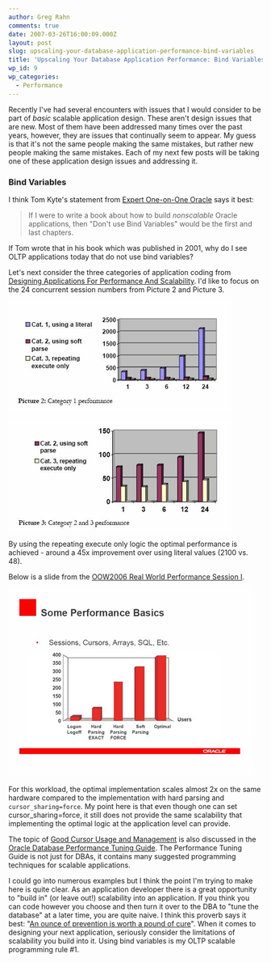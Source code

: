 ```yaml
---
author: Greg Rahn
comments: true
date: 2007-03-26T16:00:09.000Z
layout: post
slug: upscaling-your-database-application-performance-bind-variables
title: 'Upscaling Your Database Application Performance: Bind Variables'
wp_id: 9
wp_categories:
  - Performance
---
```


Recently I've had several encounters with issues that I would consider to be part of _basic_ scalable application design.  These aren't design issues that are new.  Most of them have been addressed many times over the past years, however, they are issues that continually seem to appear.  My guess is that it's not the same people making the same mistakes, but rather new people making the same mistakes.  Each of my next few posts will be taking one of these application design issues and addressing it.

### Bind Variables

I think Tom Kyte's statement from [Expert One-on-One Oracle](http://www.amazon.com/Expert-One-Oracle-Thomas-Kyte/dp/1861004826/ref=sr_1_4/103-9209437-0964637?ie=UTF8&s=books&qid=1174719901&sr=8-4) says it best:

> If I were to write a book about how to build _nonscalable_ Oracle applications, then "Don't use Bind Variables" would be the first and last chapters.

If Tom wrote that in his book which was published in 2001, why do I see OLTP applications today that do not use bind variables?

Let's next consider the three categories of application coding from [Designing Applications For Performance And Scalability](http://www.oracle.com/technology/deploy/performance/pdf/designing_applications_for_performance_and_scalability.pdf).  I'd like to focus on the 24 concurrent session numbers from Picture 2 and Picture 3.

![Picture 2](/assets/picture2.jpg)

![Picture 3](/assets/picture3.jpg)

By using the repeating execute only logic the optimal performance is achieved - around a 45x improvement over using literal values (2100 vs. 48).

Below is a slide from the [OOW2006 Real World Performance Session I](http://www28.cplan.com/cc139/catalog.jsp?ilc=139-1&ilg=english&isort_sessions=&isort_demos=&isort_exhibitors=&is=yes&ip=%3C%2Fipresentations%3E&search_sessions=yes&icriteria3=+&icriteria1=+&icriteria9=+&icriteria6=&icriteria8=&icriteria4=+&icriteria5=S281239&icriteria7=+).

![Performance Basics](/assets/perf_basics_480.jpg)

For this workload, the optimal implementation scales almost 2x on the same hardware compared to the implementation with hard parsing and `cursor_sharing=force`.  My point here is that even though one can set cursor_sharing=force, it still does not provide the same scalability that implementing the optimal logic at the application level can provide.

The topic of [Good Cursor Usage and Management](http://download-west.oracle.com/docs/cd/B19306_01/server.102/b14211/design.htm#sthref168) is also discussed in the [Oracle Database Performance Tuning Guide](http://download-west.oracle.com/docs/cd/B19306_01/server.102/b14211/toc.htm).  The Performance Tuning Guide is not just for DBAs, it contains many suggested programming techniques for scalable applications.

I could go into numerous examples but I think the point I'm trying to make here is quite clear.  As an application developer there is a great opportunity to "build in" (or leave out!) scalability into an application.  If you think you can code however you choose and then turn it over to the DBA to "tune the database" at a later time, you are quite naive.  I think this proverb says it best: "[An ounce of prevention is worth a pound of cure](http://www.bartleby.com/59/3/ounceofpreve.html)".  When it comes to designing your next application, seriously consider the limitations of scalability you build into it.  Using bind variables is my OLTP scalable programming rule #1.
